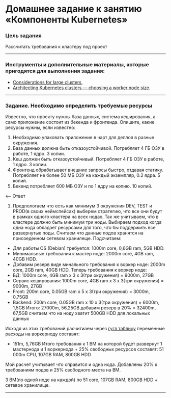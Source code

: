 # Домашнее задание к занятию «Компоненты Kubernetes»

### Цель задания

Рассчитать требования к кластеру под проект

------

### Инструменты и дополнительные материалы, которые пригодятся для выполнения задания:

- [Considerations for large clusters](https://kubernetes.io/docs/setup/best-practices/cluster-large/),
- [Architecting Kubernetes clusters — choosing a worker node size](https://learnk8s.io/kubernetes-node-size).

------

### Задание. Необходимо определить требуемые ресурсы
Известно, что проекту нужны база данных, система кеширования, а само приложение состоит из бекенда и фронтенда. Опишите, какие ресурсы нужны, если известно:

1. Необходимо упаковать приложение в чарт для деплоя в разные окружения. 
2. База данных должна быть отказоустойчивой. Потребляет 4 ГБ ОЗУ в работе, 1 ядро. 3 копии. 
3. Кеш должен быть отказоустойчивый. Потребляет 4 ГБ ОЗУ в работе, 1 ядро. 3 копии. 
4. Фронтенд обрабатывает внешние запросы быстро, отдавая статику. Потребляет не более 50 МБ ОЗУ на каждый экземпляр, 0.2 ядра. 5 копий. 
5. Бекенд потребляет 600 МБ ОЗУ и по 1 ядру на копию. 10 копий.

<-- Ответ

1. Предпологаем что есть как минимум 3 окружения DEV, TEST и PROD(в своих неймспейсах) выберем стратегию, что все они будут в рамках одного кластера на всех нодах. Так же учитываем, что в кластере должно быть минимум три ноды. Выбираем подход когда одна нода обладает ресурсами для того, что бы поддержить все развернутые поды. Считаем что данные подов хранятся на присоеденном сетевом хранилеще.
Подсчитаем:
- Для работы OS (Debian) требуется: 1000m core, 0,6GB ram, 5GB HDD.
- Минимальные требования к мастер ноде: 2000m core, 4GB ram, 40GB HDD.
- Добавим резерв виде минального требования к воркер ноде: 2000m core, 2GB ram, 40GB HDD.
Теперь требования к воркер ноде:
- БД: 1000m core, 4GB ram  x 3 x 3(три окружения) = 9000m, 27GB
- Сервис кеширования: 1000m core, 4GB ram  x 3 x 3(три окружения) = 9000m, 27GB
- Front: 200m core, 0.05GB ram  x 5 x 3(три окружения) = 3000m, 0,75GB
- Backend: 200m core, 0.05GB ram  x 10 x 3(три окружения) = 6000m, 1,5GB
Итого: 27000m, 56,25GB добавим резерв в 20% = 32400m, 67,5GB считаем что на ноду хватит 500GB HDD для локальных данных


Исходя из этих требований расчитиаем через [гугл таблицу](https://docs.google.com/spreadsheets/d/1HudOge4q1uJ4TjlKEHAqbmMyg9RvIf3BEM80vCQB-5A/edit#gid=0) переменные расходы на воркерноду составят:
- 151m, 5,76GB
Итого требования к 1 ВМ на которой будет развернут 1 мастернода и 1 воркернода + 25% свободных ресурсов составят:
51 000m CPU, 107GB RAM, 800GB HDD

Мой расчет учитывает что справится и одна нода. Добавлены 20% к требованиям подов и 25% свободного места на ВМ.

3 ВМ(по одной ноде на каждой) по 51 core, 107GB RAM, 800GB HDD + сетевое хранилище.
  
----